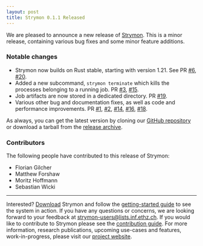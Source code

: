```yaml
---
layout: post
title: Strymon 0.1.1 Released
---
```


We are pleased to announce a new release of [Strymon](http://strymon.systems.ethz.ch/index.html). This is a minor release, containing various bug fixes and some minor feature additions.

### Notable changes

 - Strymon now builds on Rust stable, starting with version 1.21. See PR
   [#6](https://github.com/strymon-system/strymon-core/pull/6),
   [#20](https://github.com/strymon-system/strymon-core/pull/20).
 - Added a new subcommand, `strymon terminate` which kills the processes belonging to a running job. PR
   [#3](https://github.com/strymon-system/strymon-core/pull/3),
   [#15](https://github.com/strymon-system/strymon-core/pull/15).
 - Job artifacts are now stored in a dedicated directory. PR
   [#19](https://github.com/strymon-system/strymon-core/pull/19).
 - Various other bug and documentation fixes, as well as code and performance improvements. PR
   [#1](https://github.com/strymon-system/strymon-core/pull/1),
   [#2](https://github.com/strymon-system/strymon-core/pull/2),
   [#14](https://github.com/strymon-system/strymon-core/pull/14),
   [#16](https://github.com/strymon-system/strymon-core/pull/16),
   [#18](https://github.com/strymon-system/strymon-core/pull/18).

As always, you can get the latest version by cloning our [GitHub repository](https://github.com/strymon-system/strymon-core) or download a tarball from the [release archive](https://github.com/strymon-system/strymon-core/releases).

### Contributors

The following people have contributed to this release of Strymon:

 - Florian Gilcher
 - Matthew Forshaw
 - Moritz Hoffmann
 - Sebastian Wicki

---

Interested? [Download](/download) Strymon and follow the [getting-started guide](/docs/getting-started) to see the system in action.
If you have any questions or concerns, we are looking forward to your feedback at [strymon-users@lists.inf.ethz.ch](mailto:strymon-users@lists.inf.ethz.ch).
If you would like to contribute to Strymon please see the [contribution guide](/docs/how-to-contribute).
For more information, research publications, upcoming use-cases and features, work-in-progress, please visit our [project website](http://strymon.systems.ethz.ch).
